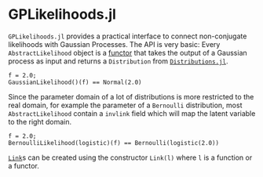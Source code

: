 # GPLikelihoods.jl

`GPLikelihoods.jl` provides a practical interface to connect non-conjugate likelihoods
with Gaussian Processes.
The API is very basic: Every `AbstractLikelihood` object is a [functor](https://docs.julialang.org/en/v1/manual/methods/#Function-like-objects-1) that takes the output of a Gaussian process as input and returns a `Distribution` from [`Distributions.jl`](https://github.com/JuliaStats/Distributions.jl). 

```@repl
f = 2.0;
GaussianLikelihood()(f) == Normal(2.0)
```

Since the parameter domain of a lot of distributions is more restricted to the real
domain, for example the parameter of a `Bernoulli` distribution, most `AbstractLikelihood`
contain a `invlink` field which will map the latent variable to the right domain.

```@repl
f = 2.0;
BernoulliLikelihood(logistic)(f) == Bernoulli(logistic(2.0))
```

[`Link`](@ref)s can be created using the constructor `Link(l)` where `l` is a function or a functor.
